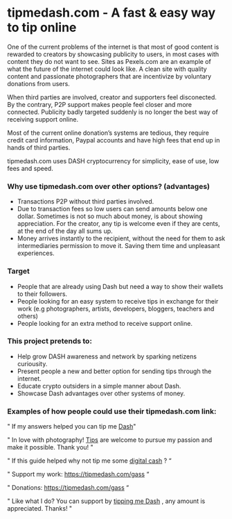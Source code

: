 # tipmedash.com - A fast & easy way to tip online

One of the current problems of the internet is that most of good content is rewarded to creators by showcasing publicity to users, in most cases with content they do not want to see. Sites as Pexels.com are an example of what the future of the internet could look like. A clean site with quality content and passionate photographers that are incentivize by voluntary donations from users.

When third parties are involved, creator and supporters feel disconected. By the contrary, P2P support makes people feel closer and more connected. Publicity badly targeted suddenly is no longer the best way of receiving support online.

Most of the current online donation’s systems are tedious, they require credit card information, Paypal accounts and have high fees that end up in hands of third parties. 

tipmedash.com uses DASH cryptocurrency for simplicity, ease of use, low fees and speed.

### Why use tipmedash.com over other options? (advantages)

*   Transactions P2P without third parties involved.
*   Due to transaction fees so low users can send amounts below one dollar. Sometimes is not so much about money, is about showing appreciation. For the creator, any tip is welcome even if they are cents, at the end of the day all sums up.
*   Money arrives instantly to the recipient, without the need for them to ask intermediaries permission to move it. Saving them time and unpleasant experiences.

### Target

*   People that are already using Dash but need a way to show their wallets to their followers.
*   People looking for an easy system to receive tips in exchange for their work (e.g photographers, artists, developers, bloggers, teachers and others)
* People looking for an extra method to receive support online.

### This project pretends to:

*   Help grow DASH awareness and network by sparking netizens curiousity.
*   Present people a new and better option for sending tips through the internet.
*   Educate crypto outsiders in a simple manner about Dash.
*   Showcase Dash advantages over other systems of money.

### Examples of how people could use their tipmedash.com link:

" If my answers helped you can tip me [Dash](https://tipmedash.com/gass)"

" In love with photography! [Tips](https://tipmedash.com/gass) are welcome to pursue my passion and make it possible. Thank you! "

" If this guide helped why not tip me some [digital cash](https://tipmedash.com/gass) ? “

" Support my work: https://tipmedash.com/gass “

" Donations: https://tipmedash.com/gass  “

" Like what I do? You can support by [tipping me Dash](https://tipmedash.com/gass) , any amount is appreciated. Thanks! "